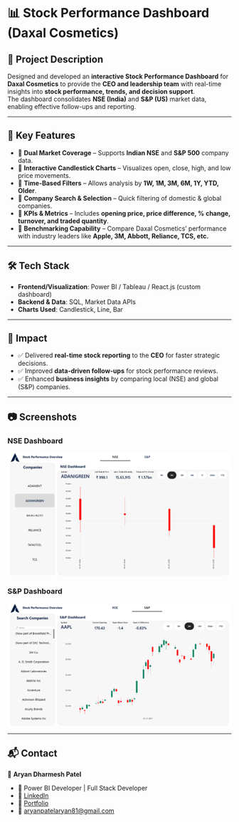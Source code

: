 # 📊 Stock Performance Dashboard (Daxal Cosmetics)

## 📝 Project Description
Designed and developed an **interactive Stock Performance Dashboard** for **Daxal Cosmetics** to provide the **CEO and leadership team** with real-time insights into **stock performance, trends, and decision support**.  
The dashboard consolidates **NSE (India)** and **S&P (US)** market data, enabling effective follow-ups and reporting.

---

## 🔑 Key Features
- 📌 **Dual Market Coverage** – Supports **Indian NSE** and **S&P 500** company data.  
- 📌 **Interactive Candlestick Charts** – Visualizes open, close, high, and low price movements.  
- 📌 **Time-Based Filters** – Allows analysis by **1W, 1M, 3M, 6M, 1Y, YTD, Older**.  
- 📌 **Company Search & Selection** – Quick filtering of domestic & global companies.  
- 📌 **KPIs & Metrics** – Includes **opening price, price difference, % change, turnover, and traded quantity**.  
- 📌 **Benchmarking Capability** – Compare Daxal Cosmetics’ performance with industry leaders like **Apple, 3M, Abbott, Reliance, TCS, etc.**  

---

## 🛠️ Tech Stack
- **Frontend/Visualization**: Power BI / Tableau / React.js (custom dashboard)  
- **Backend & Data**: SQL, Market Data APIs  
- **Charts Used**: Candlestick, Line, Bar  

---

## 📌 Impact
- ✅ Delivered **real-time stock reporting** to the **CEO** for faster strategic decisions.  
- ✅ Improved **data-driven follow-ups** for stock performance reviews.  
- ✅ Enhanced **business insights** by comparing local (NSE) and global (S&P) companies.  

---

## 📷 Screenshots
### NSE Dashboard
![NSE Dashboard](screenshot/Dashboard2.png)

### S&P Dashboard
![S&P Dashboard](screenshot/Dashboard3.png)

---

## 📬 Contact  
👤 **Aryan Dharmesh Patel**  
- 💼 Power BI Developer | Full Stack Developer  
- 🔗 [LinkedIn](www.linkedin.com/in/aryan-patel-ap02)
- 🔗 [Portfolio](https://www.datascienceportfol.io/aryan_dharmesh_patel)
- 📧 aryanpatelaryan81@gmail.com 
